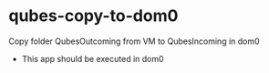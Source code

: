 # qubes-copy-to-dom0

Copy folder QubesOutcoming from VM to QubesIncoming in dom0

* This app should be executed in dom0

